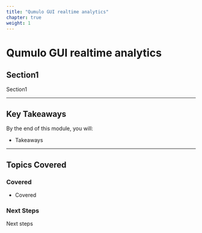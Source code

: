 ```yaml
---
title: "Qumulo GUI realtime analytics" 
chapter: true
weight: 1 
---
```


# **Qumulo GUI realtime analytics**

## **Section1**  
Section1

---

## **Key Takeaways**  
By the end of this module, you will:  

- Takeaways
---

## **Topics Covered**  
### **Covered**  
- Covered

### **Next Steps**  
Next steps


